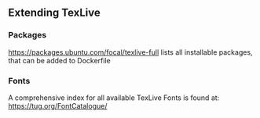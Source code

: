 ## Extending TexLive

### Packages

https://packages.ubuntu.com/focal/texlive-full lists all installable packages, that can be added to Dockerfile

### Fonts

A comprehensive index for all available TexLive Fonts is found at: https://tug.org/FontCatalogue/